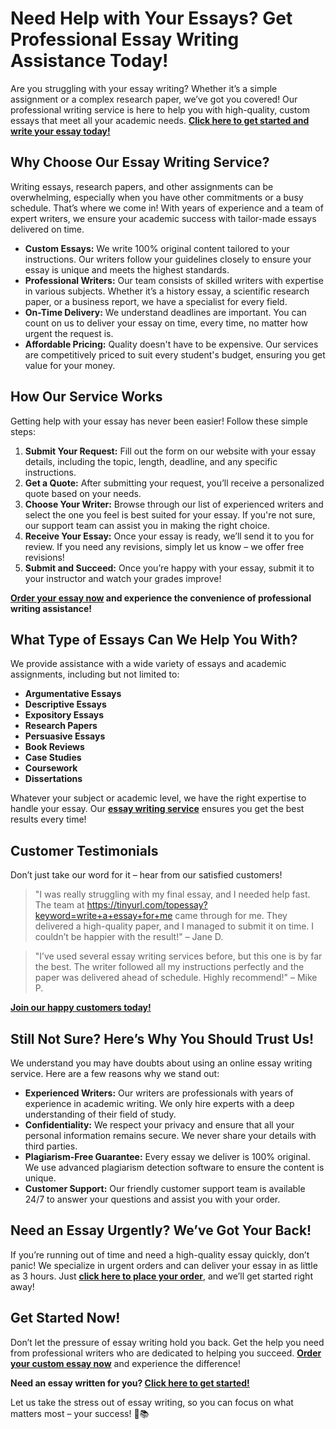 # Need Help with Your Essays? Get Professional Essay Writing Assistance Today!

Are you struggling with your essay writing? Whether it’s a simple assignment or a complex research paper, we’ve got you covered! Our professional writing service is here to help you with high-quality, custom essays that meet all your academic needs. **[Click here to get started and write your essay today!](https://tinyurl.com/topessay?keyword=write+a+essay+for+me)**

## Why Choose Our Essay Writing Service?

Writing essays, research papers, and other assignments can be overwhelming, especially when you have other commitments or a busy schedule. That’s where we come in! With years of experience and a team of expert writers, we ensure your academic success with tailor-made essays delivered on time.

- **Custom Essays:** We write 100% original content tailored to your instructions. Our writers follow your guidelines closely to ensure your essay is unique and meets the highest standards.
- **Professional Writers:** Our team consists of skilled writers with expertise in various subjects. Whether it’s a history essay, a scientific research paper, or a business report, we have a specialist for every field.
- **On-Time Delivery:** We understand deadlines are important. You can count on us to deliver your essay on time, every time, no matter how urgent the request is.
- **Affordable Pricing:** Quality doesn't have to be expensive. Our services are competitively priced to suit every student's budget, ensuring you get value for your money.

## How Our Service Works

Getting help with your essay has never been easier! Follow these simple steps:

1. **Submit Your Request:** Fill out the form on our website with your essay details, including the topic, length, deadline, and any specific instructions.
2. **Get a Quote:** After submitting your request, you’ll receive a personalized quote based on your needs.
3. **Choose Your Writer:** Browse through our list of experienced writers and select the one you feel is best suited for your essay. If you're not sure, our support team can assist you in making the right choice.
4. **Receive Your Essay:** Once your essay is ready, we’ll send it to you for review. If you need any revisions, simply let us know – we offer free revisions!
5. **Submit and Succeed:** Once you’re happy with your essay, submit it to your instructor and watch your grades improve!

**[Order your essay now](https://tinyurl.com/topessay?keyword=write+a+essay+for+me) and experience the convenience of professional writing assistance!**

## What Type of Essays Can We Help You With?

We provide assistance with a wide variety of essays and academic assignments, including but not limited to:

- **Argumentative Essays**
- **Descriptive Essays**
- **Expository Essays**
- **Research Papers**
- **Persuasive Essays**
- **Book Reviews**
- **Case Studies**
- **Coursework**
- **Dissertations**

Whatever your subject or academic level, we have the right expertise to handle your essay. Our [**essay writing service**](https://tinyurl.com/topessay?keyword=write+a+essay+for+me) ensures you get the best results every time!

## Customer Testimonials

Don’t just take our word for it – hear from our satisfied customers!

> "I was really struggling with my final essay, and I needed help fast. The team at https://tinyurl.com/topessay?keyword=write+a+essay+for+me came through for me. They delivered a high-quality paper, and I managed to submit it on time. I couldn’t be happier with the result!" – Jane D.

> "I’ve used several essay writing services before, but this one is by far the best. The writer followed all my instructions perfectly and the paper was delivered ahead of schedule. Highly recommend!" – Mike P.

**[Join our happy customers today!](https://tinyurl.com/topessay?keyword=write+a+essay+for+me)**

## Still Not Sure? Here’s Why You Should Trust Us!

We understand you may have doubts about using an online essay writing service. Here are a few reasons why we stand out:

- **Experienced Writers:** Our writers are professionals with years of experience in academic writing. We only hire experts with a deep understanding of their field of study.
- **Confidentiality:** We respect your privacy and ensure that all your personal information remains secure. We never share your details with third parties.
- **Plagiarism-Free Guarantee:** Every essay we deliver is 100% original. We use advanced plagiarism detection software to ensure the content is unique.
- **Customer Support:** Our friendly customer support team is available 24/7 to answer your questions and assist you with your order.

## Need an Essay Urgently? We’ve Got Your Back!

If you’re running out of time and need a high-quality essay quickly, don’t panic! We specialize in urgent orders and can deliver your essay in as little as 3 hours. Just **[click here to place your order](https://tinyurl.com/topessay?keyword=write+a+essay+for+me)**, and we’ll get started right away!

## Get Started Now!

Don’t let the pressure of essay writing hold you back. Get the help you need from professional writers who are dedicated to helping you succeed. **[Order your custom essay now](https://tinyurl.com/topessay?keyword=write+a+essay+for+me)** and experience the difference!

**Need an essay written for you? [Click here to get started!](https://tinyurl.com/topessay?keyword=write+a+essay+for+me)**

Let us take the stress out of essay writing, so you can focus on what matters most – your success! 💪📚
